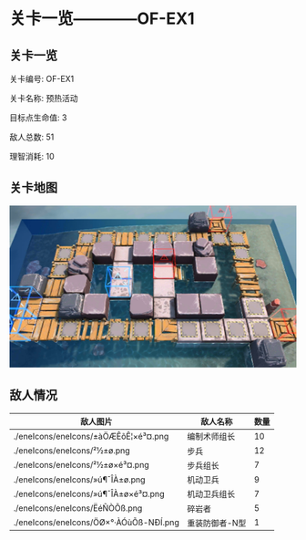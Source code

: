 # 关卡一览————OF-EX1


## 关卡一览

关卡编号: OF-EX1

关卡名称: 预热活动

目标点生命值: 3

敌人总数: 51

理智消耗: 10


## 关卡地图
![OF-EX1](./oprMap/OF-EX1.png)

## 敌人情况

| 敌人图片 | 敌人名称 | 数量  |
|---------|-----|-----|
| ./eneIcons/eneIcons/±àÖÆÊõÊ¦×é³¤.png| 编制术师组长  |   10  |
| ./eneIcons/eneIcons/²½±ø.png| 步兵  |   12  |
| ./eneIcons/eneIcons/²½±ø×é³¤.png| 步兵组长  |   7  |
| ./eneIcons/eneIcons/»ú¶¯ÎÀ±ø.png| 机动卫兵  |   9  |
| ./eneIcons/eneIcons/»ú¶¯ÎÀ±ø×é³¤.png| 机动卫兵组长  |   7  |
| ./eneIcons/eneIcons/ËéÑÒÕß.png| 碎岩者  |   5  |
| ./eneIcons/eneIcons/ÖØ×°·ÀÓùÕß-NÐÍ.png| 重装防御者-N型  |   1  |
